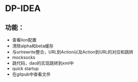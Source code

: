 DP-IDEA
=====

## 功能：

* 查看lion配置
* 清除alpha和beta缓存
* 与urlrewrite整合，URL到Action以及Action到URL的对应和跳转
* mocksocks
* 跳代码，dao的实现跳转到xml中
* quick startup
* 在gitpub中查看文件